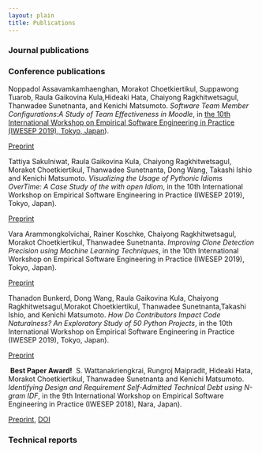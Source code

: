 ```yaml
---
layout: plain
title: Publications
---
```


### Journal publications

### Conference publications
Noppadol Assavamkamhaenghan, Morakot Choetkiertikul, Suppawong Tuarob, Raula Gaikovina Kula,Hideaki Hata, Chaiyong Ragkhitwetsagul, Thanwadee Sunetnanta, and Kenichi Matsumoto. *Software Team Member Configurations:A Study of Team Effectiveness in Moodle*, in [the 10th International Workshop on Empirical Software Engineering in Practice (IWESEP 2019), Tokyo, Japan](https://iwesep2019.github.io)).

[Preprint](#)

Tattiya Sakulniwat, Raula Gaikovina Kula, Chaiyong Ragkhitwetsagul, Morakot Choetkiertikul, Thanwadee Sunetnanta, Dong Wang, Takashi Ishio and Kenichi Matsumoto. *Visualizing the Usage of Pythonic Idioms OverTime: A Case Study of the with open Idiom*, in the 10th International Workshop on Empirical Software Engineering in Practice (IWESEP 2019), Tokyo, Japan).

[Preprint](#)

Vara Arammongkolvichai, Rainer Koschke, Chaiyong Ragkhitwetsagul, Morakot Choetkiertikul, Thanwadee Sunetnanta. *Improving Clone Detection Precision using Machine Learning Techniques*, in the 10th International Workshop on Empirical Software Engineering in Practice (IWESEP 2019), Tokyo, Japan).

[Preprint](#)

Thanadon Bunkerd, Dong Wang, Raula Gaikovina Kula, Chaiyong Ragkhitwetsagul,Morakot Choetkiertikul, Thanwadee Sunetnanta,Takashi Ishio, and Kenichi Matsumoto. *How Do Contributors Impact Code Naturalness? An Exploratory Study of 50 Python Projects*, in the 10th International Workshop on Empirical Software Engineering in Practice (IWESEP 2019), Tokyo, Japan).

[Preprint](#)



<i class="fa fa-certificate" aria-hidden="true"></i>&nbsp;**Best Paper Award!**&nbsp;<i class="fa fa-certificate" aria-hidden="true"></i>&nbsp;S. Wattanakriengkrai, Rungroj Maipradit, Hideaki Hata, Morakot Choetkiertikul, Thanwadee Sunetnanta and Kenichi Matsumoto. *Identifying Design and Requirement Self-Admitted Technical Debt using N-gram IDF*, in the 9th International Workshop on Empirical Software Engineering in Practice (IWESEP 2018), Nara, Japan).

[Preprint](files/technical_debt_classification.pdf), [DOI](https://ieeexplore.ieee.org/document/8661216)

### Technical reports
